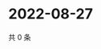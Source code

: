 # 2022-08-27

共 0 条

<!-- BEGIN WEIBO -->
<!-- 最后更新时间 Sat Aug 27 2022 22:14:37 GMT+0800 (China Standard Time) -->

<!-- END WEIBO -->
